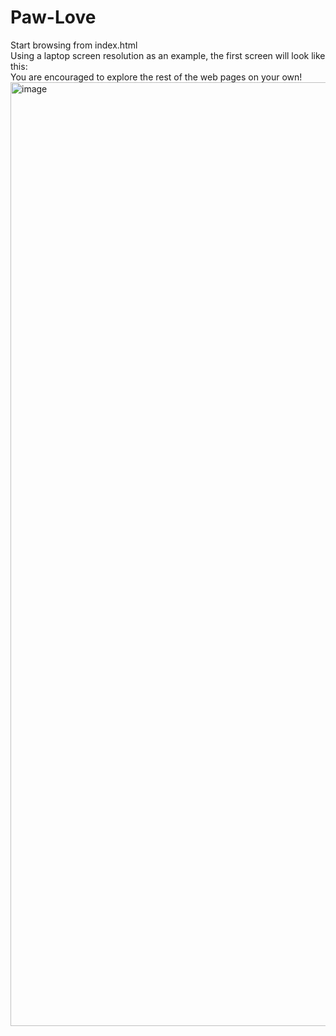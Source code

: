# Paw-Love
Start browsing from index.html <br>
Using a laptop screen resolution as an example, the first screen will look like this: <br>
You are encouraged to explore the rest of the web pages on your own! <br>
<img width="1510" alt="image" src="https://github.com/Accusamus2065/Paw-Love/assets/110690068/4d53d580-6a8d-435c-bc16-31085042af7a">
